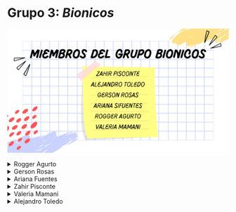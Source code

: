 # Grupo 3: *Bionicos* 
![Presentación](./img/bionicos.jpg)
<details>
  <summary>Rogger Agurto</summary>
  <div>
    <p>Me llamo Leonardo, me gusta programar</p>
  </div>
</details>
<details>
  <summary>Gerson Rosas</summary>
  <div>
    <p>Hola</p>
  </div>
</details>
<details>
  <summary>Ariana Fuentes</summary>
</details>
<details>
  <summary>Zahir Pisconte</summary>
</details>
<details>
  <summary>Valeria Mamani</summary>
</details>
<details>
  <summary>Alejandro Toledo</summary>
<div> EDAD: 19 AÑOS
PASATIEMPOS: Ir al gimnasio, además me gusta pasar tiempo en el laboratorio de bioimpresión de la PUCP, me gustar disfrutar el tiempo con mi familia y con mis amigos, sobre mi interés en el área de Ingeniería Biomédica es el área de Señales e imágenes médicas para poder llegar a la rama de la neuroingeniería, otras ramas que me gustan de la ingeniría biomédica son la ingeniería tisular y biomécanica.
